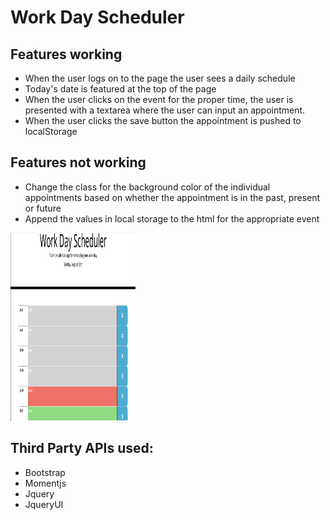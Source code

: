 # Work Day Scheduler

## Features working
* When the user logs on to the page the user sees a daily schedule
* Today's date is featured at the top of the page
* When the user clicks on the event for the proper time, the user is presented with a textarea where the user can input an appointment. 
* When the user clicks the save button the appointment is pushed to localStorage


## Features not working 
* Change the class for the background color of the individual appointments based on whether the appointment is in the past, present or future
* Append the values in local storage to the html for the appropriate event

<img src="./assets/images/workday-schedule.png" alt="workday schedule image" height='300' width='200'>

## Third Party APIs used:

* Bootstrap
* Momentjs
* Jquery
* JqueryUI